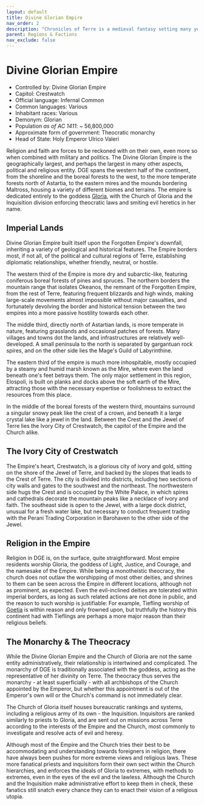 ```yaml
---
layout: default
title: Divine Glorian Empire
nav_order: 2
description: "Chronicles of Terre is a medieval fantasy setting many years in the writing."
parent: Regions & Factions
nav_exclude: false
---
```


# Divine Glorian Empire

- Controlled by: Divine Glorian Empire
- Capitol: Crestwatch
- Official language: Infernal Common
- Common languages: Various
- Inhabitant races: Various
- Demonym: Glorian
- Population *as of AC 1411*: ~ 56,800,000
- Approximate form of government: Theocratic monarchy
- Head of State: Holy Emperor Ulrico Valeri

Religion and faith are forces to be reckoned with on their own, even more so when combined with military and politics. The Divine Glorian Empire is the geographically largest, and perhaps the largest in many other aspects, political and religious entity. DGE spans the western half of the continent, from the shoreline and the boreal forests to the west, to the more temperate forests north of Astartia, to the eastern mires and the mounds bordering Maltross, housing a variety of different biomes and terrains. The empire is dedicated entirely to the goddess [Gloria](../religion/maioris/Gloria), with the Church of Gloria and the Inquisition division enforcing theocratic laws and smiting evil heretics in her name.

## Imperial Lands

Divine Glorian Empire built itself upon the Forgotten Empire's downfall, inheriting a variety of geological and historical features. The Empire borders most, if not all, of the political and cultural regions of Terre, establishing diplomatic relationships, whether friendly, neutral, or hostile.

The western third of the Empire is more dry and subarctic-like, featuring coniferous boreal forests of pines and spruces. The northern borders the mountain range that isolates Okeanos, the remnant of the Forgotten Empire, from the rest of Terre, featuring frequent blizzards and high winds, making large-scale movements almost impossible without major casualties, and fortunately devolving the border and historical tension between the two empires into a more passive hostility towards each other.

The middle third, directly north of Astartian lands, is more temperate in nature, featuring grasslands and occasional patches of forests. Many villages and towns dot the lands, and infrastructures are relatively well-developed. A small peninsula to the north is separated by gargantuan rock spires, and on the other side lies the Mage's Guild of Labyrinthine.

The eastern third of the empire is much more inhospitable, mostly occupied by a steamy and humid marsh known as the Mire, where even the land beneath one's feet betrays them. The only major settlement in this region, Elospoli, is built on planks and docks above the soft earth of the Mire, attracting those with the necessary expertise or foolishness to extract the resources from this place.

In the middle of the boreal forests of the western third, mountains surround a singular snowy peak like the crest of a crown, and beneath it a large crystal lake like a jewel in the land. Between the Crest and the Jewel of Terre lies the Ivory City of Crestwatch, the capitol of the Empire and the Church alike.

## The Ivory City of Crestwatch

The Empire's heart, Crestwatch, is a glorious city of ivory and gold, sitting on the shore of the Jewel of Terre, and backed by the slopes that leads to the Crest of Terre. The city is divided into districts, including two sections of city walls and gates to the southwest and the northeast. The northwestern side hugs the Crest and is occupied by the White Palace, in which spires and cathedrals decorate the mountain peaks like a necklace of ivory and faith. The southeast side is open to the Jewel, with a large dock district, unusual for a fresh water lake, but necessary to conduct frequent trading with the Perani Trading Corporation in Barohaven to the other side of the Jewel.

## Religion in the Empire

Religion in DGE is, on the surface, quite straightforward. Most empire residents worship Gloria, the goddess of Light, Justice, and Courage, and the namesake of the Empire. While being a monotheistic theocracy, the church does not outlaw the worshipping of most other deities, and shrines to them can be seen across the Empire in different locations, although not as prominent, as expected. Even the evil-inclined deities are tolerated within imperial borders, as long as such related actions are not done in public, and the reason to such worship is justifiable: For example, Tiefling worship of [Goetia](../religion/maioris/Goetia) is within reason and only frowned upon, but truthfully the history this continent had with Tieflings are perhaps a more major reason than their religious beliefs.

## The Monarchy & The Theocracy

While the Divine Glorian Empire and the Church of Gloria are not the same entity administratively, their relationship is intertwined and complicated. The monarchy of DGE is traditionally associated with the goddess, acting as the representative of her divinity on Terre. The theocracy thus serves the monarchy - at least superficially - with all archbishops of the Church appointed by the Emperor, but whether this appointment is out of the Emperor's own will or the Church's command is not immediately clear.

The Church of Gloria itself houses bureaucratic rankings and systems, including a religious army of its own - the Inquisition. Inquisitors are ranked similarly to priests to Gloria, and are sent out on missions across Terre according to the interests of the Empire and the Church, most commonly to investigate and resolve acts of evil and heresy.

Although most of the Empire and the Church tries their best to be accommodating and understanding towards foreigners in religion, there have always been pushes for more extreme views and religious laws. These more fanatical priests and inquisitors form their own sect within the Church hierarchies, and enforces the ideals of Gloria to extremes, with methods to extremes, even in the eyes of the evil and the lawless. Although the Church and the Inquisition make administrative effort to keep them in check, these fanatics still snatch every chance they can to enact their vision of a religious utopia.